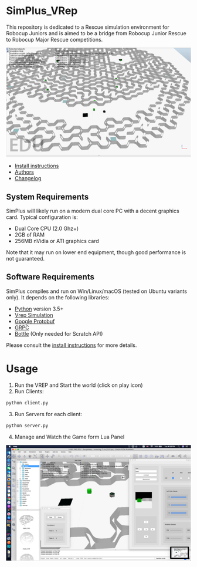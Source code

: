 # SimPlus_VRep
This repository is dedicated to a Rescue simulation environment for Robocup Juniors and is aimed to be a bridge from Robocup Junior Rescue to Robocup Major Rescue competitions.

![SimPlus on macOS](docs/img/world2.png?raw=true "Simplus on macOS")


- [Install instructions](INSTALL.md)
- [Authors](AUTHORS.md)
- [Changelog](CHANGELOG.md)

System Requirements
-----------------------

SimPlus will likely run on a modern dual core PC with a decent graphics card. Typical configuration is:

- Dual Core CPU (2.0 Ghz+)
- 2GB of RAM
- 256MB nVidia or ATI graphics card

Note that it may run on lower end equipment, though good performance is not guaranteed.


Software Requirements
---------------------

SimPlus compiles and run on Win/Linux/macOS (tested on Ubuntu variants only). It depends on the following libraries:

- [Python](https://www.python.org) version 3.5+ 
- [Vrep Simulation](https://www.coppeliarobotics.com)
- [Google Protobuf](https://github.com/google/protobuf)
- [GRPC](http://grpc.io)
- [Bottle](https://bottlepy.org/docs/dev/) (Only needed for Scratch API)


Please consult the [install instructions](INSTALL.md) for more details.


# Usage
1.  Run the VREP and Start the world (click on play icon)
2. Run Clients:
```bash
python client.py
```
3. Run Servers for each client:
```bash
python server.py
```
4. Manage and Watch the Game form Lua Panel 

![SimPlus on macOS](docs/img/full.png?raw=true "Simplus on macOS")

